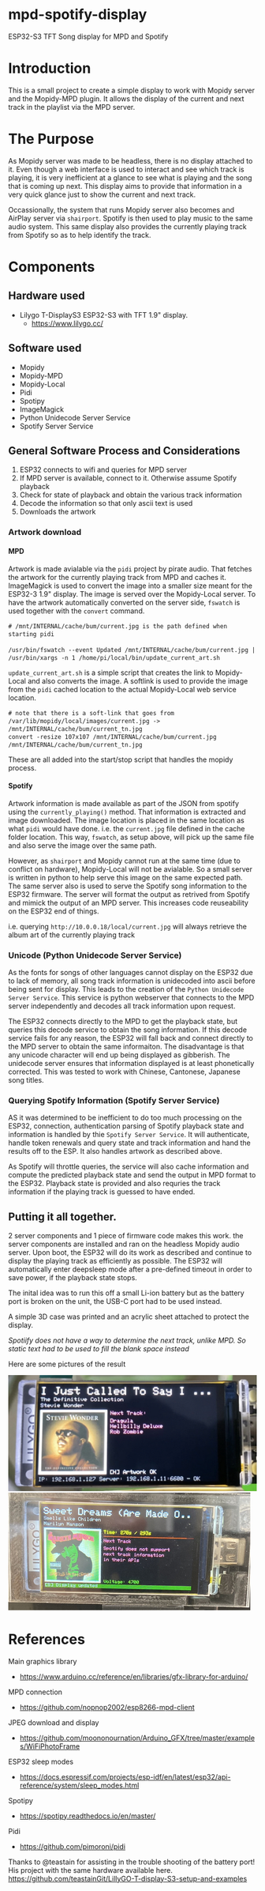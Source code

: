 # mpd-spotify-display
ESP32-S3 TFT Song display for MPD and Spotify

# Introduction

This is a small project to create a simple display to work with Mopidy server and the Mopidy-MPD plugin.
It allows the display of the current and next track in the playlist via the MPD server.

# The Purpose

As Mopidy server was made to be headless, there is no display attached to it. Even though a web interface is used to interact and see which track is playing, it is very inefficient at a glance to see what is playing and the song that is coming up next. This display aims to provide that information in a very quick glance just to show the current and next track.

Occassionally, the system that runs Mopidy server also becomes and AirPlay server via `shairport`. Spotify is then used to play music to the same audio system. This same display also provides the currently playing track from Spotify so as to help identify the track.

# Components

## Hardware used

- Lilygo T-DisplayS3 ESP32-S3 with TFT 1.9" display.
	- https://www.lilygo.cc/

## Software used

- Mopidy
- Mopidy-MPD
- Mopidy-Local
- Pidi
- Spotipy
- ImageMagick
- Python Unidecode Server Service
- Spotify Server Service

## General Software Process and Considerations

1. ESP32 connects to wifi and queries for MPD server
1. If MPD server is available, connect to it. Otherwise assume Spotify playback
1. Check for state of playback and obtain the various track information
1. Decode the information so that only ascii text is used
1. Downloads the artwork

### Artwork download

#### MPD

Artwork is made avialable via the `pidi` project by pirate audio. That fetches the artwork for the currently playing track from MPD and caches it. ImageMagick is used to convert the image into a smaller size meant for the ESP32-3 1.9" display. The image is served over the Mopidy-Local server. To have the artwork automatically converted on the server side, `fswatch` is used together with the `convert` command.

```
# /mnt/INTERNAL/cache/bum/current.jpg is the path defined when starting pidi

/usr/bin/fswatch --event Updated /mnt/INTERNAL/cache/bum/current.jpg | /usr/bin/xargs -n 1 /home/pi/local/bin/update_current_art.sh
```

`update_current_art.sh` is a simple script that creates the link to Mopidy-Local and also converts the image.
A softlink is used to provide the image from the `pidi` cached location to the actual Mopidy-Local web service location.


```
# note that there is a soft-link that goes from /var/lib/mopidy/local/images/current.jpg -> /mnt/INTERNAL/cache/bum/current_tn.jpg
convert -resize 107x107 /mnt/INTERNAL/cache/bum/current.jpg /mnt/INTERNAL/cache/bum/current_tn.jpg

```
These are all added into the start/stop script that handles the mopidy process.


#### Spotify

Artwork information is made available as part of the JSON from spotify using the `currently_playing()` method. That information is extracted and image downloaded. The image location is placed in the same location as what `pidi` would have done. i.e. the `current.jpg` file defined in the cache folder location. This way, `fswatch`, as setup above, will pick up the same file and also serve the image over the same path.

However, as `shairport` and Mopidy cannot run at the same time (due to conflict on hardware), Mopidy-Local will not be avialable. So a small server is written in python to help serve this image on the same expected path. The same server also is used to serve the Spotify song information to the ESP32 firmware. The server will format the output as retrived from Spotify and mimick the output of an MPD server. This increases code reuseability on the ESP32 end of things.

i.e. querying `http://10.0.0.18/local/current.jpg` will always retrieve the album art of the currently playing track

### Unicode (Python Unidecode Server Service)

As the fonts for songs of other languages cannot display on the ESP32 due to lack of memory, all song track information is unidecoded into ascii before being sent for display. This leads to the creation of the `Python Unidecode Server Service`. This service is python webserver that connects to the MPD server independently and decodes all track information upon request. 

The ESP32 connects directly to the MPD to get the playback state, but queries this decode service to obtain the song information. If this decode service fails for any reason, the ESP32 will fall back and connect directly to the MPD server to obtain the same informaiton. The disadvantage is that any unicode character will end up being displayed as gibberish. The unidecode server ensures that information displayed is at least phonetically corrected. This was tested to work with Chinese, Cantonese, Japanese song titles.


### Querying Spotify Information (Spotify Server Service)

AS it was determined to be inefficient to do too much processing on the ESP32, connection, authentication parsing of Spotify playback state and information is handled by thie `Spotify Server Service`. It will authenticate, handle token renewals and query state and track information and hand the results off to the ESP. It also handles artwork as described above.

As Spotify will throttle queries, the service will also cache information and compute the predicted playback state and send the output in MPD format to the ESP32. Playback state is provided and also requries the track information if the playing track is guessed to have ended.

## Putting it all together.

2 server components and 1 piece of firmware code makes this work. the server components are installed and ran on the headless Mopidy audio server. Upon boot, the ESP32 will do its work as described and continue to display the playing track as efficiently as possible. The ESP32 will automatically enter deepsleep mode after a pre-defined timeout in order to save power, if the playback state stops. 

The inital idea was to run this off a small Li-ion battery but as the battery port is broken on the unit, the USB-C port had to be used instead.

A simple 3D case was printed and an acrylic sheet attached to protect the display.

*Spotiify does not have a way to determine the next track, unlike MPD. So static text had to be used to fill the blank space instead*

Here are some pictures of the result

![MPD State](./photos/IMG_0962.jpg)
![SPotify State](./photos/IMG_0963.jpg)


# References

Main graphics library
- https://www.arduino.cc/reference/en/libraries/gfx-library-for-arduino/

MPD connection
- https://github.com/nopnop2002/esp8266-mpd-client

JPEG download and display
- https://github.com/moononournation/Arduino_GFX/tree/master/examples/WiFiPhotoFrame

ESP32 sleep modes
- https://docs.espressif.com/projects/esp-idf/en/latest/esp32/api-reference/system/sleep_modes.html

Spotipy
- https://spotipy.readthedocs.io/en/master/

Pidi
- https://github.com/pimoroni/pidi

Thanks to @teastain for assisting in the trouble shooting of the battery port!
His project with the same hardware available here.
https://github.com/teastainGit/LillyGO-T-display-S3-setup-and-examples
